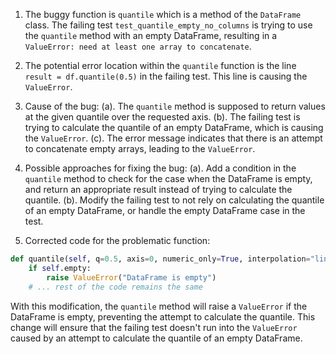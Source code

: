 1. The buggy function is `quantile` which is a method of the `DataFrame` class. The failing test `test_quantile_empty_no_columns` is trying to use the `quantile` method with an empty DataFrame, resulting in a `ValueError: need at least one array to concatenate`.

2. The potential error location within the `quantile` function is the line `result = df.quantile(0.5)` in the failing test. This line is causing the `ValueError`.

3. Cause of the bug:
   (a). The `quantile` method is supposed to return values at the given quantile over the requested axis.
   (b). The failing test is trying to calculate the quantile of an empty DataFrame, which is causing the `ValueError`.
   (c). The error message indicates that there is an attempt to concatenate empty arrays, leading to the `ValueError`.

4. Possible approaches for fixing the bug:
   (a). Add a condition in the `quantile` method to check for the case when the DataFrame is empty, and return an appropriate result instead of trying to calculate the quantile.
   (b). Modify the failing test to not rely on calculating the quantile of an empty DataFrame, or handle the empty DataFrame case in the test.

5. Corrected code for the problematic function:
```python
def quantile(self, q=0.5, axis=0, numeric_only=True, interpolation="linear"):
    if self.empty:
        raise ValueError("DataFrame is empty")
    # ... rest of the code remains the same
```
With this modification, the `quantile` method will raise a `ValueError` if the DataFrame is empty, preventing the attempt to calculate the quantile. This change will ensure that the failing test doesn't run into the `ValueError` caused by an attempt to calculate the quantile of an empty DataFrame.